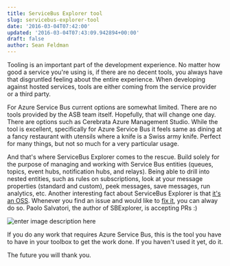 ```yaml
---
title: ServiceBus Explorer tool
slug: servicebus-explorer-tool
date: '2016-03-04T07:42:00'
updated: '2016-03-04T07:43:09.942894+00:00'
draft: false
author: Sean Feldman
---
```

Tooling is an important part of the development experience. No matter how good a service you're using is, if there are no decent tools, you always have that disgruntled feeling about the entire experience. When developing against hosted services, tools are either coming from the service provider or a third party. 

For Azure Service Bus current options are somewhat limited. There are no tools provided by the ASB team itself. Hopefully, that will change one day. There are options such as Cerebrata Azure Management Studio. While the tool is excellent, specifically for Azure Service Bus it feels same as dining at a fancy restaurant with utensils where a knife is a Swiss army knife. Perfect for many things, but not so much for a very particular usage.

And that's where ServiceBus Explorer comes to the rescue. Build solely for the purpose of managing and working with Service Bus entities (queues, topics, event hubs, notification hubs, and relays). Being able to drill into nested entities, such as rules on subscriptions, look at your message properties (standard and custom), peek messages, save messages, run analytics, etc. Another interesting fact about ServiceBus Explorer is that [it's an OSS](https://github.com/paolosalvatori/ServiceBusExplorer). Whenever you find an issue and would like to [fix it](https://github.com/paolosalvatori/ServiceBusExplorer/issues/11), you can alway do so. Paolo Salvatori, the author of SBExplorer, is accepting PRs :)

![enter image description here][1]

If you do any work that requires Azure Service Bus, this is the tool you have to have in your toolbox to get the work done. If you haven't used it yet, do it.
The future you will thank you.


[1]: https://aspblogs.blob.core.windows.net:443/media/sfeldman/2016/service-bus-explorer.png

